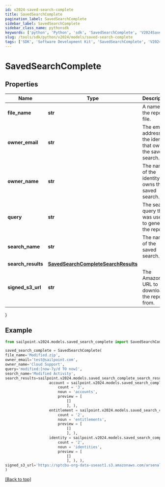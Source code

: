 ```yaml
---
id: v2024-saved-search-complete
title: SavedSearchComplete
pagination_label: SavedSearchComplete
sidebar_label: SavedSearchComplete
sidebar_class_name: pythonsdk
keywords: ['python', 'Python', 'sdk', 'SavedSearchComplete', 'V2024SavedSearchComplete'] 
slug: /tools/sdk/python/v2024/models/saved-search-complete
tags: ['SDK', 'Software Development Kit', 'SavedSearchComplete', 'V2024SavedSearchComplete']
---
```


# SavedSearchComplete


## Properties

Name | Type | Description | Notes
------------ | ------------- | ------------- | -------------
**file_name** | **str** | A name for the report file. | [required]
**owner_email** | **str** | The email address of the identity that owns the saved search. | [required]
**owner_name** | **str** | The name of the identity that owns the saved search. | [required]
**query** | **str** | The search query that was used to generate the report. | [required]
**search_name** | **str** | The name of the saved search. | [required]
**search_results** | [**SavedSearchCompleteSearchResults**](saved-search-complete-search-results) |  | [required]
**signed_s3_url** | **str** | The Amazon S3 URL to download the report from. | [required]
}

## Example

```python
from sailpoint.v2024.models.saved_search_complete import SavedSearchComplete

saved_search_complete = SavedSearchComplete(
file_name='Modified.zip',
owner_email='test@sailpoint.com',
owner_name='Cloud Support',
query='modified:[now-7y/d TO now]',
search_name='Modified Activity',
search_results=sailpoint.v2024.models.saved_search_complete_search_results.SavedSearchComplete_searchResults(
                    account = sailpoint.v2024.models.saved_search_complete_search_results_account.SavedSearchComplete_searchResults_Account(
                        count = '3', 
                        noun = 'accounts', 
                        preview = [
                            []
                            ], ), 
                    entitlement = sailpoint.v2024.models.saved_search_complete_search_results_entitlement.SavedSearchComplete_searchResults_Entitlement(
                        count = '2', 
                        noun = 'entitlements', 
                        preview = [
                            []
                            ], ), 
                    identity = sailpoint.v2024.models.saved_search_complete_search_results_identity.SavedSearchComplete_searchResults_Identity(
                        count = '2', 
                        noun = 'identities', 
                        preview = [
                            []
                            ], ), ),
signed_s3_url='https://sptcbu-org-data-useast1.s3.amazonaws.com/arsenal-john/reports/Events%20Export.2020-05-06%2018%2759%20GMT.3e580592-86e4-4953-8aea-49e6ef20a086.zip?X-Amz-Algorithm=AWS4-HMAC-SHA256&X-Amz-Date=20200506T185919Z&X-Amz-SignedHeaders=host&X-Amz-Expires=899&X-Amz-Credential=AKIAV5E54XOGTS4Q4L7A%2F20200506%2Fus-east-1%2Fs3%2Faws4_request&X-Amz-Signature=2e732bb97a12a1fd8a215613e3c31fcdae8ba1fb6a25916843ab5b51d2ddefbc'
)

```
[[Back to top]](#) 

